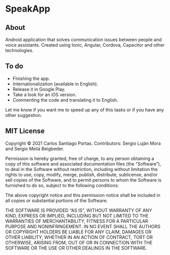 # SpeakApp

## About

Android application that solves communication issues between people and voice assistants. Created using Ionic, Angular, Cordova, Capacitor and other technologies.


## To do

- Finishing the app.
- Internationalization (available in English).
- Release it in Google Play.
- Take a look for an iOS version.
- Commenting the code and translating it to English.

Let me know if you want me to speed up any of this tasks or if you have any other suggestion.


## MIT License

Copyright © 2021 Carlos Santiago Portas. Contributors: Sergio Luján Mora and Sergio Meliá Beigbeder.

Permission is hereby granted, free of charge, to any person obtaining a copy of this software and associated documentation files (the “Software”), to deal in the Software without restriction, including without limitation the rights to use, copy, modify, merge, publish, distribute, sublicense, and/or sell copies of the Software, and to permit persons to whom the Software is furnished to do so, subject to the following conditions:

The above copyright notice and this permission notice shall be included in all copies or substantial portions of the Software.

THE SOFTWARE IS PROVIDED “AS IS”, WITHOUT WARRANTY OF ANY KIND, EXPRESS OR IMPLIED, INCLUDING BUT NOT LIMITED TO THE WARRANTIES OF MERCHANTABILITY, FITNESS FOR A PARTICULAR PURPOSE AND NONINFRINGEMENT. IN NO EVENT SHALL THE AUTHORS OR COPYRIGHT HOLDERS BE LIABLE FOR ANY CLAIM, DAMAGES OR OTHER LIABILITY, WHETHER IN AN ACTION OF CONTRACT, TORT OR OTHERWISE, ARISING FROM, OUT OF OR IN CONNECTION WITH THE SOFTWARE OR THE USE OR OTHER DEALINGS IN THE SOFTWARE.

